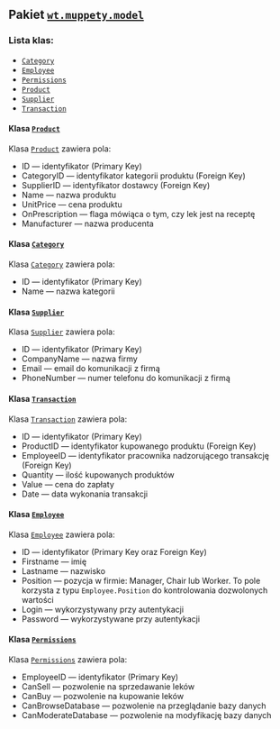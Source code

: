 ## Pakiet [`wt.muppety.model`](../../src/main/java/wt/muppety/model)

### Lista klas:

* [`Category`](../../src/main/java/wt/muppety/model/Category.java)
* [`Employee`](../../src/main/java/wt/muppety/model/Employee.java)
* [`Permissions`](../../src/main/java/wt/muppety/model/Permissions.java)
* [`Product`](../../src/main/java/wt/muppety/model/Product.java)
* [`Supplier`](../../src/main/java/wt/muppety/model/Supplier.java)
* [`Transaction`](../../src/main/java/wt/muppety/model/Transaction.java)

#### Klasa [`Product`](../../src/main/java/wt/muppety/model/Product.java)

Klasa [`Product`](../../src/main/java/wt/muppety/model/Product.java) zawiera pola:

* ID — identyfikator (Primary Key)
* CategoryID — identyfikator kategorii produktu (Foreign Key)
* SupplierID — identyfikator dostawcy (Foreign Key)
* Name — nazwa produktu
* UnitPrice — cena produktu
* OnPrescription — flaga mówiąca o tym, czy lek jest na receptę
* Manufacturer — nazwa producenta

#### Klasa [`Category`](../../src/main/java/wt/muppety/model/Category.java)

Klasa [`Category`](../../src/main/java/wt/muppety/model/Category.java) zawiera pola:

* ID — identyfikator (Primary Key)
* Name — nazwa kategorii

#### Klasa [`Supplier`](../../src/main/java/wt/muppety/model/Supplier.java)

Klasa [`Supplier`](../../src/main/java/wt/muppety/model/Supplier.java) zawiera pola:

* ID — identyfikator (Primary Key)
* CompanyName — nazwa firmy
* Email — email do komunikacji z firmą
* PhoneNumber — numer telefonu do komunikacji z firmą

#### Klasa [`Transaction`](../../src/main/java/wt/muppety/model/Transaction.java)

Klasa [`Transaction`](../../src/main/java/wt/muppety/model/Transaction.java) zawiera pola:

* ID — identyfikator (Primary Key)
* ProductID — identyfikator kupowanego produktu (Foreign Key)
* EmployeeID — identyfikator pracownika nadzorującego transakcję (Foreign Key)
* Quantity — ilość kupowanych produktów
* Value — cena do zapłaty
* Date — data wykonania transakcji

#### Klasa [`Employee`](../../src/main/java/wt/muppety/model/Employee.java)

Klasa [`Employee`](../../src/main/java/wt/muppety/model/Employee.java) zawiera pola:

* ID — identyfikator (Primary Key oraz Foreign Key)
* Firstname — imię
* Lastname — nazwisko
* Position — pozycja w firmie: Manager, Chair lub Worker. To pole korzysta z typu `Employee.Position` do kontrolowania
  dozwolonych wartości
* Login — wykorzystywany przy autentykacji
* Password — wykorzystywane przy autentykacji

#### Klasa [`Permissions`](../../src/main/java/wt/muppety/model/Permissions.java)

Klasa [`Permissions`](../../src/main/java/wt/muppety/model/Permissions.java) zawiera pola:

* EmployeeID — identyfikator (Primary Key)
* CanSell — pozwolenie na sprzedawanie leków
* CanBuy — pozwolenie na kupowanie leków
* CanBrowseDatabase — pozwolenie na przeglądanie bazy danych
* CanModerateDatabase — pozwolenie na modyfikację bazy danych
